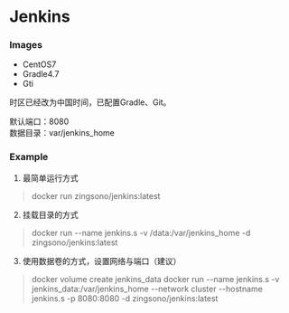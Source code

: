 # Jenkins 


### Images

- CentOS7
- Gradle4.7
- Gti

时区已经改为中国时间，已配置Gradle、Git。   

默认端口：8080   
数据目录：var/jenkins_home 


### Example

1. 最简单运行方式
> docker run zingsono/jenkins:latest

2. 挂载目录的方式
> docker run --name jenkins.s -v /data:/var/jenkins_home -d zingsono/jenkins:latest

3. 使用数据卷的方式，设置网络与端口（建议）
> docker volume create jenkins_data
> docker run --name jenkins.s -v jenkins_data:/var/jenkins_home --network cluster --hostname jenkins.s -p 8080:8080 -d zingsono/jenkins:latest

